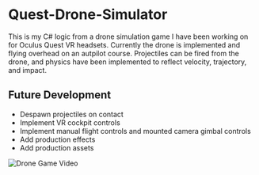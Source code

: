 # Quest-Drone-Simulator
This is my C# logic from a drone simulation game I have been working on for Oculus Quest VR headsets. Currently the drone is implemented and flying overhead on an autpilot course. Projectiles can be fired from the drone, and physics have been implemented to reflect velocity, trajectory, and impact.

## Future Development
- Despawn projectiles on contact
- Implement VR cockpit controls
- Implement manual flight controls and mounted camera gimbal controls
- Add production effects
- Add production assets

![Drone Game Video](https://giphy.com/gifs/eGlbCVdbBAndjPoc8b/html5)
